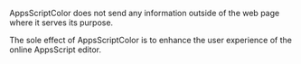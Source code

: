 AppsScriptColor does not send any information outside of the web page where it serves its purpose.

The sole effect of AppsScriptColor is to enhance the user experience of the online AppsScript editor.
